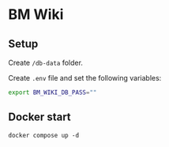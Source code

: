 # BM Wiki

## Setup

Create `/db-data` folder.

Create `.env` file and set the following variables:

```sh
export BM_WIKI_DB_PASS=""
```

## Docker start

```
docker compose up -d
```
